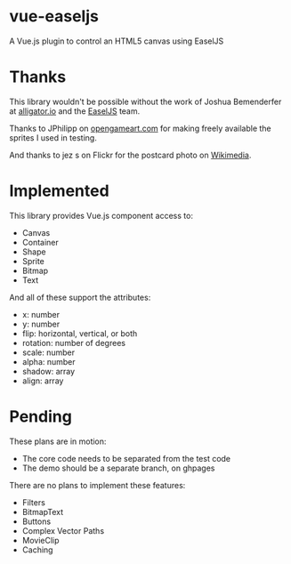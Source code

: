 # vue-easeljs
A Vue.js plugin to control an HTML5 canvas using EaselJS

# Thanks

This library wouldn't be possible without the work of Joshua Bemenderfer at <a href="https://alligator.io/vuejs/custom-component-renderers/">alligator.io</a> and the <a href="http://www.createjs.com/easeljs">EaselJS</a> team.

Thanks to JPhilipp on <a href="https://opengameart.org/content/700-sprites">opengameart.com</a> for making freely available the sprites I used in testing.

And thanks to jez s on Flickr for the postcard photo on <a href="https://commons.wikimedia.org/wiki/File:Entrance_to_Gulfstream_Park,_at_Hallandale,_Florida,_the_%27track_by_the_sea.%27_One_of_the_nation%27s_most_scenic_race_courses..jpg">Wikimedia</a>.

# Implemented

This library provides Vue.js component access to:

* Canvas
* Container
* Shape
* Sprite
* Bitmap
* Text

And all of these support the attributes:

* x: number
* y: number
* flip: horizontal, vertical, or both
* rotation: number of degrees
* scale: number
* alpha: number
* shadow: array
* align: array

# Pending

These plans are in motion:

* The core code needs to be separated from the test code
* The demo should be a separate branch, on ghpages

There are no plans to implement these features:

* Filters
* BitmapText
* Buttons
* Complex Vector Paths
* MovieClip
* Caching
